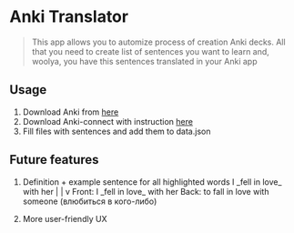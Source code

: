 # Anki Translator

> This app allows you to automize process of creation Anki decks.
> All that you need to create list of sentences you want to learn
> and, woolya, you have this sentences translated in your Anki app


## Usage
1. Download Anki from [here](https://apps.ankiweb.net/)
2. Download Anki-connect with instruction [here](https://ankiweb.net/shared/info/2055492159)
3. Fill files with sentences and add them to data.json


## Future features
1. Definition + example sentence for all highlighted words
I \_fell in love_ with her
 |
 |
 v
Front: I \_fell in love_ with her
Back: to fall in love with someone (влюбиться в кого-либо)

2. More user-friendly UX
